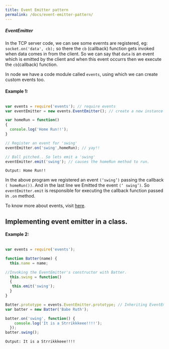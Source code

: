 ```yaml
---
title: Event Emitter pattern
permalink: /docs/event-emitter-pattern/
---
```



<div class="note info">
  <h5>EventEmitter</h5>
</div>

In the TCP server code, we can see some evernts are registered, eg: `socket.on('data', cb);` so there the `cb` (callback) function gets invoked when data comes in from the client. So we can say that `data` is an event which is emitted by the client and when this event occurrs then we execute the `cb`(callback) function.

In node we have a code module called `events`, using which we can create custom events too.

#### Example 1:

```js

var events = require('events'); // require events
var eventEmitter = new events.EventEmitter(); // create a new instance

var homeRun = function()
{
  console.log('Home Run!!');
}

// Register an event for 'swing'
eventEmitter.on('swing',homeRun); // yay!!

// Ball pitched.. So lets emit a 'swing'
eventEmitter.emit('swing'); // causes the homeRun method to run.

```

`Output: Home Run!!`

In the above program we registered an event `(‘swing’)` passing the callback `( homeRun())`. And in the last line we Emitted the event `(‘ swing’)`. So `eventEmitter.emit` is responsible for executing the callback function passed in `.on` method.

To know more about events, visit [here](https://nodejs.org/api/events.html).

## Implementing event emitter in a class.



#### Example 2:

```js

var events = require('events');

function Batter(name) {
  this.name = name;

//Invoking the EventEmitter's constructor with Batter.
  this.swing = function()
  {
   this.emit('swing');
  }
}

Batter.prototype = events.EventEmitter.prototype; // Inheriting EventEmitters methods into Batter. ex: 'on', as user below
var batter = new Batter('Babe Ruth');

batter.on('swing', function() {
    console.log('It is a Strrikkkeee!!!!');
  });
batter.swing();

```

`Output: It is a Strrikkkeee!!!!`
